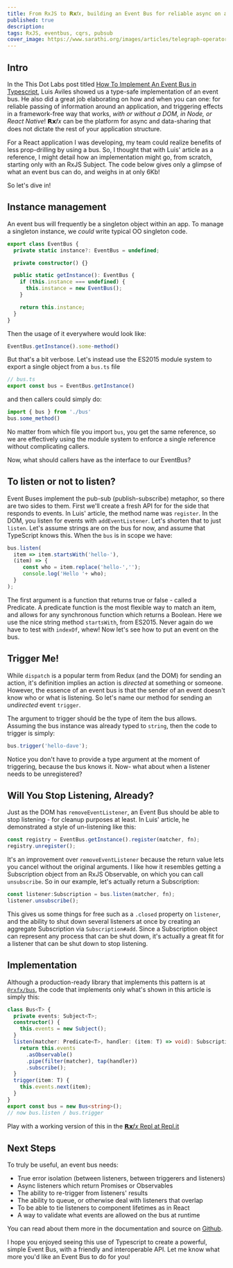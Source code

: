 ```yaml
---
title: From RxJS to 𝗥𝘅𝑓𝑥, building an Event Bus for reliable async on any platform.
published: true
description:
tags: RxJS, eventbus, cqrs, pubsub
cover_image: https://www.sarathi.org/images/articles/telegraph-operator.jpg
---
```



<!--
Update: Even more type-safety explained in [the next post in the Omnibus series!](https://dev.to/deanius/how-to-use-type-guards-for-type-safe-events-in-typescript-3bap)
-->

## Intro

In the This Dot Labs post titled 
[How To Implement An Event Bus in Typescript](https://www.thisdot.co/blog/how-to-implement-an-event-bus-in-typescript), Luis Aviles showed us a type-safe implementation of an event bus. He also did a great job elaborating on how and when you can one: for reliable passing of information around an application, and triggering effects in a framework-free way that works, _with or without a DOM, in Node, or React Native_!  𝗥𝘅𝑓𝑥 can be the platform for async and data-sharing that does not dictate the rest of your application structure.

For a React application I was developing, my team could realize benefits of less prop-drilling by using a bus. So, I thought that with Luis' article as a reference, I might detail how an implementation might go, from scratch, starting only with an RxJS Subject. The code below gives only a glimpse of what an event bus can do, and weighs in at only 6Kb!

So let's dive in!

## Instance management
An event bus will frequently be a singleton object within an app. To manage a singleton instance, we _could_ write typical OO singleton code.

```ts
export class EventBus {
  private static instance?: EventBus = undefined;

  private constructor() {}

  public static getInstance(): EventBus {
    if (this.instance === undefined) {
      this.instance = new EventBus();
    }

    return this.instance;
  }
}
```
Then the usage of it everywhere would look like:
```ts
EventBus.getInstance().some-method()
```
But that's a bit verbose. Let's instead use the ES2015 module system to export a single object from a `bus.ts` file

```ts
// bus.ts
export const bus = EventBus.getInstance()
```
and then callers could simply do:

```ts
import { bus } from './bus'
bus.some_method()
```

No matter from which file you import `bus`, you get the same reference, so we are effectively using the module system to enforce a single reference without complicating callers.

Now, what should callers have as the interface to our EventBus?

## To listen or not to listen?

Event Buses implement the pub-sub (publish-subscribe) metaphor, so there are two sides to them. First we'll create a fresh API for for the side that responds to events. In Luis' article, the method name was `register`. In the DOM, you listen for events with `addEventListener`. Let's shorten that to just `listen`. Let's assume strings are on the bus for now, and assume that TypeScript knows this. When the `bus` is in scope we have:

```ts
bus.listen(
  item => item.startsWith('hello-'),
  (item) => {
     const who = item.replace('hello-','');
     console.log('Hello '+ who);
  }
);
```

The first argument is a function that returns true or false - called a Predicate. A predicate function is the most flexible way to match an item, and allows for any synchronous function which returns a Boolean. Here we use the nice string method `startsWith`, from ES2015. Never again do we have to test with `indexOf`, whew! Now let's see how to put an event on the bus.

## Trigger Me!

While `dispatch` is a popular term from Redux (and the DOM) for sending an action, it's definition implies an action is _directed_ at something or someone. However, the essence of an event bus is that the sender of an event doesn't know who or what is listening. So let's name our method for sending an _undirected_ event `trigger`.

The argument to trigger should be the type of item the bus allows. Assuming the bus instance was already typed to `string`, then the code to trigger is simply:

```ts
bus.trigger('hello-dave');
```

Notice you don't have to provide a type argument at the moment of triggering, because the bus knows it. Now- what about when a listener needs to be unregistered?

## Will You Stop Listening, Already?
Just as the DOM has `removeEventListener`, an Event Bus should be able to stop listening - for cleanup purposes at least. In Luis' article, he demonstrated a style of un-listening like this:

```ts
const registry = EventBus.getInstance().register(matcher, fn);
registry.unregister();
```

It's an improvement over `removeEventListener` because the return value lets you cancel without the original arguments. I like how it resembles getting a Subscription object from an RxJS Observable, on which you can call `unsubscribe`. So in our example, let's actually return a Subscription:

```ts
const listener:Subscription = bus.listen(matcher, fn);
listener.unsubscribe();
```

This gives us some things for free such as a `.closed` property on `listener`, and the ability to shut down several listeners at once by creating an aggregate Subscription via `Subscription#add`. Since a  Subscription object can represent any process that can be shut down, it's actually a great fit for a listener that can be shut down to stop listening.

## Implementation
Although a production-ready library that implements this pattern is at [`@rxfx/bus`](https://github.com/deanrad/rxfx/tree/main/bus),  the code that implements only what's shown in this article is simply this:

```ts
class Bus<T> {
  private events: Subject<T>;
  constructor() {
    this.events = new Subject();
  }
  listen(matcher: Predicate<T>, handler: (item: T) => void): Subscription {
    return this.events
      .asObservable()
      .pipe(filter(matcher), tap(handler))
      .subscribe();
  }
  trigger(item: T) {
    this.events.next(item);
  }
}
export const bus = new Bus<string>();
// now bus.listen / bus.trigger
```

Play with a working version of this in the [𝗥𝘅𝑓𝑥 Repl at Repl.it](https://replit.com/@deanius/Hello-World-rxfxbus)

## Next Steps

To truly be useful, an event bus needs:
- True error isolation (between listeners, between triggerers and listeners)
- Async listeners which return Promises or Observables
- The ability to re-trigger from listeners' results
- The ability to queue, or otherwise deal with listeners that overlap
- To be able to tie listeners to component lifetimes as in React 
- A way to validate what events are allowed on the bus at runtime
 
 You can read about them more in the documentation and source  on [Github](https://github.com/deanrad/rxfx/tree/main/bus).

I hope you enjoyed seeing this use of Typescript to create a powerful, simple Event Bus, with a friendly and interoperable API. Let me know what more you'd like an Event Bus to do for you!